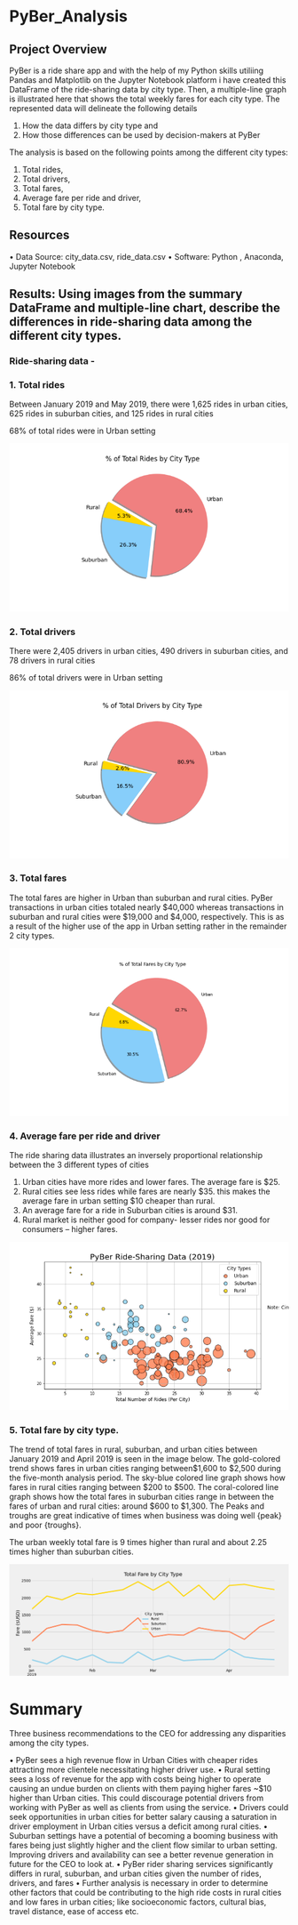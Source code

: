# PyBer_Analysis
## Project Overview
PyBer is a ride share app and with the help of my Python skills utiliing Pandas and Matplotlib on the Jupyter Notebook platform i have created this DataFrame of the ride-sharing data by city type. Then, a multiple-line graph is illustrated here that shows the total weekly fares for each city type.  The represented data will delineate the following details
1. How the data differs by city type and 
2. How those differences can be used by decision-makers at PyBer

The analysis is based on the following points among the different city types:

1.	Total rides,
2.	Total drivers,
3.	Total fares,
4.	Average fare per ride and driver,
5.	Total fare by city type.

## Resources
•	Data Source: city_data.csv, ride_data.csv
•	Software: Python , Anaconda, Jupyter Notebook 

## Results: Using images from the summary DataFrame and multiple-line chart, describe the differences in ride-sharing data among the different city types.
### Ride-sharing data -

### 1.	Total rides
Between January 2019 and May 2019, there were 1,625 rides in urban cities, 625 rides in suburban cities, and 125 rides in rural cities

68% of total rides were in Urban setting


![alt text](https://github.com/Amarshah4334/PyBer_Analysis/blob/main/Analysis/%25rides_cityt_ype.png)

### 2.	Total drivers
There were 2,405 drivers in urban cities, 490 drivers in suburban cities, and 78 drivers in rural cities

86% of total drivers were in Urban setting

![alt text](https://github.com/Amarshah4334/PyBer_Analysis/blob/main/Analysis/%25total_drivers_city_type.png)

### 3.	Total fares
The total fares are higher in Urban than suburban and rural cities. PyBer transactions in urban cities totaled nearly $40,000 whereas transactions in suburban and rural cities were $19,000 and $4,000, respectively.
This is as a result of the higher use of the app in Urban setting rather in the remainder 2 city types.


![alt text](https://github.com/Amarshah4334/PyBer_Analysis/blob/main/Analysis/%25total_fares_city_type.png)

### 4.	Average fare per ride and driver
The ride sharing data illustrates an inversely proportional relationship between the 3 different types of cities
1.	Urban cities have more rides and lower fares. The average fare is $25.
2.	Rural cities see less rides while fares are nearly $35. this makes the average fare in urban setting $10 cheaper than rural.
3.	An average fare for a ride in Suburban cities is around $31.
4.	Rural market is neither good for company- lesser rides nor good for consumers – higher fares.



![alt text](https://github.com/Amarshah4334/PyBer_Analysis/blob/main/Analysis/PyBer_ridesharing.png)

### 5.	Total fare by city type.
The trend of total fares in rural, suburban, and urban cities between January 2019 and April 2019 is seen in the image below. The gold-colored trend shows fares in urban cities ranging between$1,600 to $2,500 during the five-month analysis period. The sky-blue colored line graph shows how fares in rural cities ranging between $200 to $500. The coral-colored line graph shows how the total fares in suburban cities range in between the fares of urban and rural cities: around $600 to $1,300. The Peaks and troughs are great indicative of times when business was doing well {peak} and poor {troughs}.

The urban weekly total fare is 9 times higher than rural and about 2.25 times higher than suburban cities.


![alt text](https://github.com/Amarshah4334/PyBer_Analysis/blob/main/Analysis/PyBer_fare_summary.png)

# Summary

Three business recommendations to the CEO for addressing any disparities among the city types.

•	PyBer sees a high revenue flow in Urban Cities with cheaper rides attracting more clientele necessitating higher driver use.
•	Rural setting sees a loss of revenue for the app with costs being higher to operate causing an undue burden on clients with them paying higher fares ~$10 higher than Urban cities. This could discourage potential drivers from working with PyBer as well as clients from using the service. 
•	Drivers could seek opportunities in urban cities for better salary causing a saturation in driver employment in Urban cities versus a deficit among rural cities.
•	Suburban settings have a potential of becoming a booming business with fares being just slightly higher and the client flow similar to urban setting. Improving drivers and availability can see a better revenue generation in future for the CEO to look at.
•	PyBer rider sharing services significantly differs in rural, suburban, and urban cities given the number of rides, drivers, and fares
•	Further analysis is necessary in order to determine other factors that could be contributing to the high ride costs in rural cities and low fares in urban cities; like socioeconomic factors, cultural bias, travel distance, ease of access etc.
